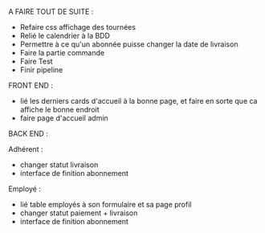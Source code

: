 A FAIRE TOUT DE SUITE :
- Refaire css affichage des tournées 
- Relié le calendrier à la BDD
- Permettre à ce qu'un abonnée puisse changer la date de livraison 
- Faire la partie commande
- Faire Test
- Finir pipeline


FRONT END : 
- lié les derniers cards d'accueil à la bonne page, et faire en sorte que ca affiche le bonne endroit 
- faire page d'accueil admin



BACK END :

Adhérent : 
- changer statut livraison
- interface de finition abonnement 


Employé : 
- lié table employés à son formulaire et sa page profil
- changer statut paiement + livraison
- interface de finition abonnement 
